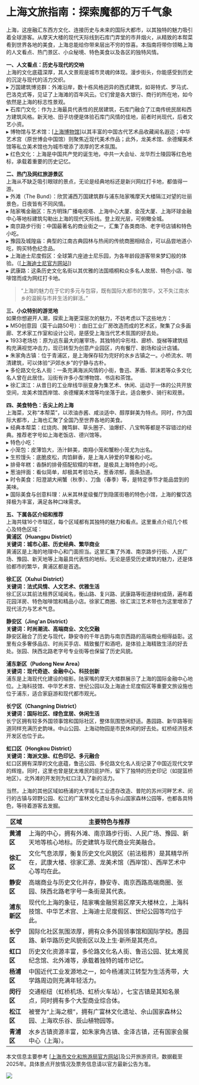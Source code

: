 # 上海文旅指南：探索魔都的万千气象  

上海，这座融汇东西方文化、连接历史与未来的国际大都市，以其独特的魅力吸引着全球游客。从摩天大楼的现代天际线到石库门弄堂的市井烟火，从精致的本帮菜肴到世界各地的美食，上海总能给你带来层出不穷的惊喜。本指南将带你领略上海的人文看点、热门景区、小众秘境、特色美食以及各区的独特风情。  

**一、人文看点：历史与现代的交响**  
上海的文化底蕴深厚，其人文景观是城市灵魂的体现。漫步街头，你能感受到历史的沉淀与现代的活力交织。  
▸ 万国建筑博览群：外滩沿岸，数十栋风格迥异的西式建筑，如哥特式、罗马式、巴洛克式等，见证了上海滩的百年风云。它们曾是各大银行、商行的所在地，如今依然是上海的标志性景观。  
▸ 石库门文化：作为上海最具代表性的民居建筑，石库门融合了江南传统民居和西方建筑风格。新天地、田子坊便是体验石库门风情的佳地，前者时尚现代，后者文艺小资。  
▸ 博物馆与艺术馆：<a href="http://www.shanghaimuseum.net" target="_blank">[上海博物馆]</a>以其丰富的中国古代艺术品收藏闻名遐迩；中华艺术宫（原世博会中国馆）则聚焦近现代美术作品；此外，龙美术馆、余德耀美术馆等私立美术馆也为城市增添了浓厚的艺术氛围。  
▸ 红色文化：上海是中国共产党的诞生地，中共一大会址、龙华烈士陵园等红色地标，承载着重要的历史记忆。  

**二、热门及网红旅游景区**  
上海从不缺乏吸引眼球的景点，无论是经典地标还是新兴网红打卡地，都值得一游。  
▸ 外滩（The Bund）：欣赏浦西万国建筑群与浦东陆家嘴摩天大楼隔江对望的壮丽景色，日夜皆有不同风情。  
▸ 陆家嘴金融区：东方明珠广播电视塔、上海中心大厦、金茂大厦、上海环球金融中心等地标建筑勾勒出上海的现代天际线。登上观光层，可俯瞰全城。  
▸ 南京路步行街：中国最著名的商业街之一，汇集了各类商场、老字号店铺和特色小吃。  
▸ 豫园及城隍庙：典型的江南古典园林与热闹的传统商圈相结合，可以品尝地道小吃，购买特色纪念品。  
▸ 上海迪士尼度假区：全球第六座迪士尼乐园，为各年龄段游客带来梦幻般的体验。（<a href="http://www.shanghaidisneyresort.com" target="_blank">[上海迪士尼官方网站]</a>)  
▸ 武康路：这条历史文化名街以其优雅的法国梧桐和众多名人故居、特色小店、咖啡馆而成为网红打卡地。  
> “上海的魅力在于它的多元与包容，既有国际大都市的繁华，又不失江南水乡的温婉与市井生活的鲜活。”  

**三、小众特别的游览地**  
如果你想避开人潮，探索上海更深层次的魅力，不妨考虑以下这些地方：  
▸ M50创意园（莫干山路50号）：由旧工业厂房改造而成的艺术区，聚集了众多画廊、艺术家工作室和设计公司，是感受上海当代艺术氛围的好去处。  
▸ 1933老场坊：原为远东最大的屠宰场，其独特的伞形柱、廊桥、旋梯等建筑结构充满视觉冲击力，现已转型为创意产业园区，内有餐厅、剧场和设计店铺。  
▸ 朱家角古镇：位于青浦区，是上海保存较为完好的水乡古镇之一。小桥流水、明清建筑，可以体验“沪郊水乡”的宁静与古朴。  
▸ 多伦路文化名人街：一条充满海派风情的小街，鲁迅、茅盾、郭沫若等众多文化名人曾在此居住。沿街有许多小型博物馆、书店和茶馆。  
▸ 徐汇滨江：从昔日的工业岸线华丽变身为集艺术、休闲、运动于一体的公共开放空间，龙美术馆西岸馆、余德耀美术馆等均坐落于此，适合散步、骑行和观景。  

**四、美食特色：舌尖上的上海**  
上海菜，又称“本帮菜”，以浓油赤酱、咸淡适中、醇厚鲜美为特点。同时，作为国际大都市，上海也汇聚了全国乃至世界各地的美食。  
▸ 经典本帮菜：红烧肉、腌笃鲜、草头圈子、油爆虾、八宝鸭等都是不容错过的经典。推荐老字号如上海老饭店、德兴馆等。  
▸ 特色小吃：  
▸ 小笼包：皮薄馅大，汤汁鲜美，南翔小笼和蟹粉小笼尤为出名。  
▸ 生煎馒头：底脆皮松，肉馅鲜香，是上海人钟爱的早餐和小吃。  
▸ 排骨年糕：香酥的排骨搭配软糯的年糕，是极具上海特色的小吃。  
▸ 葱油拌面：看似简单，却极其考验功夫，葱香浓郁，面条劲道。  
▸ 时令美食：阳澄湖大闸蟹（秋季）、刀鱼（春季）等，是特定季节才能品尝到的美味。  
▸ 国际美食与创意料理：从米其林星级餐厅到隐匿街巷的特色小馆，上海的餐饮选择极为丰富，满足各种口味需求。  

**五、下属各区介绍和推荐**  
上海共辖16个市辖区，每个区域都有其独特的魅力和看点。这里重点介绍几个核心及特色区域：  
**黄浦区（Huangpu District）**  
**关键词：城市心脏、历史经典、繁华商业**  
黄浦区是上海的地理中心和门面担当。这里汇集了外滩、南京路步行街、人民广场、豫园、新天地等上海最具代表性的地标。无论是感受历史建筑的魅力，还是体验都市的繁华，黄浦区都是首选。  

**徐汇区（Xuhui District）**  
**关键词：法式风情、人文艺术、优雅生活**  
徐汇区以其前法租界区域闻名，衡山路、复兴路、武康路等街道绿树成荫，遍布着花园洋房、特色咖啡馆和精品小店。徐家汇商圈、徐汇滨江艺术带也为这里增添了现代活力与艺术气息。  

**静安区（Jing'an District）**  
**关键词：时尚潮流、高端商业、文化交融**  
静安区融合了历史与现代，静安寺的千年古韵与南京西路的高端商业相得益彰。这里有众多奢侈品店、时尚买手店、精致餐厅和酒吧，是体验上海精致生活的好去处。张园、陕西北路老字号专业街等也保留了历史风貌。  

**浦东新区（Pudong New Area）**  
**关键词：现代奇迹、金融中心、科技创新**  
浦东是上海现代化建设的缩影。陆家嘴的摩天大楼群展示了上海的国际金融中心地位。上海科技馆、中华艺术宫、世纪公园以及上海迪士尼度假区等重要文旅设施也位于浦东，适合家庭游和现代都市观光。  

**长宁区（Changning District）**  
**关键词：国际社区、绿色宜居、休闲生活**  
长宁区拥有较多外国领事馆和国际社区，整体氛围悠闲舒适。愚园路、新华路等街道同样充满历史韵味。中山公园、上海动物园是市民休闲的好去处。虹桥经济技术开发区也位于此。  

**虹口区（Hongkou District）**  
**关键词：海派文脉、红色印记、多元融合**  
虹口区拥有深厚的文化底蕴，鲁迅公园、多伦路文化名人街记录了中国近现代文学的辉煌。同时，这里也曾是犹太难民的庇护所，留下了独特的历史印记（如提篮桥地区）。北外滩的开发则为虹口注入了新的活力。  

当然，上海的其他区域如杨浦的大学城与工业遗存改造、普陀的苏州河畔艺术、闵行的古镇与郊野公园、松江的广富林文化遗址与佘山国家森林公园等，也都各具特色，等待着游客去发掘。  

|     区域     |                                                主要特色与推荐                                                 |  
| ------------ | ----------------------------------------------------------------------------------------------------------- |  
| **黄浦区**   | 上海的中心，拥有外滩、南京路步行街、人民广场、豫园、新天地等核心地标。历史建筑与现代商业完美融合。                     |  
| **徐汇区**   | 文化气息浓厚，衡复历史文化风貌区（前法租界）是其精华所在，武康大楼、徐家汇源、龙美术馆（西岸馆）、西岸艺术中心等均在此。 |  
| **静安区**   | 高端商业与历史文化并存，静安寺、南京西路高端商圈、张园、陕西北路老字号一条街是其代表。                                |  
| **浦东新区** | 现代化上海的象征，陆家嘴金融贸易区摩天大楼林立，上海科技馆、中华艺术宫、上海迪士尼度假区、世纪公园等均位于此。          |  
| **长宁区**   | 国际化社区氛围浓厚，拥有众多外国领事馆和国际学校。愚园路、新华路历史风貌街区以及上生·新所是其亮点。                    |  
| **虹口区**   | 历史文化资源丰富，多伦路文化名人街、鲁迅公园、犹太难民纪念馆、北外滩等，承载着独特的城市记忆。                         |  
| **杨浦区**   | 中国近代工业发源地之一，如今杨浦滨江转型为生活秀带，大学路周边则充满年轻活力。                                       |  
| **闵行区**   | 交通枢纽（虹桥机场、虹桥火车站），七宝古镇是其知名景点，同时拥有多个大型商业综合体。                                 |  
| **松江区**   | 被誉为“上海之根”，拥有广富林文化遗址、佘山国家森林公园、上海欢乐谷、辰山植物园等。                                   |  
| **青浦区**   | 水乡古镇资源丰富，如朱家角古镇、金泽古镇，还有国家会展中心（上海）。                                                |  

本文信息主要参考 <a href="http://whlyj.sh.gov.cn" target="_blank">[上海市文化和旅游局官方网站]</a>及公开旅游资讯，数据截至2025年。具体景点开放情况及票务信息请以官方最新公告为准。  

![](http://www.onegreen.net/maps/Upload_maps/201610/2016102407165018.jpg)  
